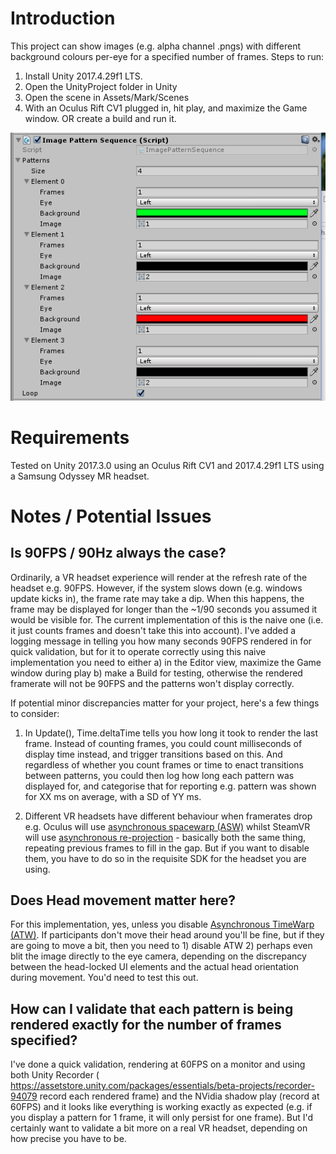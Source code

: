 # Introduction

This project can show images (e.g. alpha channel .pngs) with different background colours per-eye for a specified number of frames. Steps to run:

1) Install Unity 2017.4.29f1 LTS.
2) Open the UnityProject folder in Unity
3) Open the scene in Assets/Mark/Scenes
4) With an Oculus Rift CV1 plugged in, hit play, and maximize the Game window. OR create a build and run it.

![Example pattern as defined in the Unity Editor view.](screenshots/1.png "Example of a pattern where different images with different colour backgrounds are displayed, each for a duration of 1 frame, before the pattern loops.")

# Requirements

Tested on Unity 2017.3.0 using an Oculus Rift CV1 and  2017.4.29f1 LTS using a Samsung Odyssey MR headset.

# Notes / Potential Issues

## Is 90FPS / 90Hz always the case?

Ordinarily, a VR headset experience will render at the refresh rate of the headset e.g. 90FPS. However, if the system slows down (e.g. windows update kicks in), the frame rate may take a dip. When this happens, the frame may be displayed for longer than the ~1/90 seconds you assumed it would be visible for. The current implementation of this is the naive one (i.e. it just counts frames and doesn't take this into account). I've added a logging message in telling you how many seconds 90FPS rendered in for quick validation, but for it to operate correctly using this naive implementation you need to either a) in the Editor view, maximize the Game window during play b) make a Build for testing, otherwise the rendered framerate will not be 90FPS and the patterns won't display correctly.

If potential minor discrepancies matter for your project, here's a few things to consider:

1) In Update(), Time.deltaTime tells you how long it took to render the last frame. Instead of counting frames, you could count milliseconds of display time instead, and trigger transitions based on this. And regardless of whether you count frames or time to enact transitions between patterns, you could then log how long each pattern was displayed for, and categorise that for reporting e.g. pattern was shown for XX ms on average, with a SD of YY ms.

2) Different VR headsets have different behaviour when framerates drop e.g. Oculus will use [asynchronous spacewarp (ASW)](https://developer.oculus.com/documentation/pcsdk/latest/concepts/asynchronous-spacewarp/) whilst SteamVR will use [asynchronous re-projection](https://www.vrheads.com/what-asynchronous-reprojection-and-how-do-i-use-it) - basically both the same thing, repeating previous frames to fill in the gap. But if you want to disable them, you have to do so in the requisite SDK for the headset you are using. 

## Does Head movement matter here?

For this implementation, yes, unless you disable [Asynchronous TimeWarp (ATW)](https://developer.oculus.com/documentation/mobilesdk/latest/concepts/mobile-timewarp-overview/). If participants don't move their head around you'll be fine, but if they are going to move a bit, then you need to 1) disable ATW 2) perhaps even blit the image directly to the eye camera, depending on the discrepancy between the head-locked UI elements and the actual head orientation during movement. You'd need to test this out.

## How can I validate that each pattern is being rendered exactly for the number of frames specified?

I've done a quick validation, rendering at 60FPS on a monitor and using both Unity Recorder ( https://assetstore.unity.com/packages/essentials/beta-projects/recorder-94079 record each rendered frame) and the NVidia shadow play (record at 60FPS) and it looks like everything is working exactly as expected (e.g. if you display a pattern for 1 frame, it will only persist for one frame). But I'd certainly want to validate a bit more on a real VR headset, depending on how precise you have to be.
